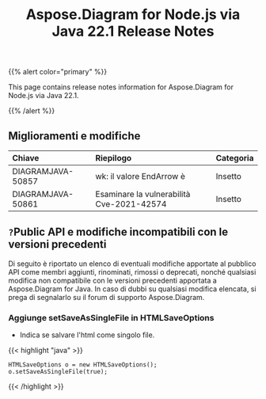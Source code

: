 ﻿---
title: Aspose.Diagram for Node.js via Java 22.1 Release Notes
type: docs
weight: 27
url: /it/java/aspose-diagram-for-node-js-via-java-22-1-release-notes/
---
{{% alert color="primary" %}}

This page contains release notes information for Aspose.Diagram for Node.js via Java 22.1.

{{% /alert %}}
## **Miglioramenti e modifiche**

|**Chiave**|**Riepilogo**|**Categoria**|
|:- |:- |:- |
|DIAGRAMJAVA-50857|wk: il valore EndArrow è|Insetto|
|DIAGRAMJAVA-50861|Esaminare la vulnerabilità Cve-2021-42574|Insetto|

## `?`**Public API e modifiche incompatibili con le versioni precedenti**
Di seguito è riportato un elenco di eventuali modifiche apportate al pubblico API come membri aggiunti, rinominati, rimossi o deprecati, nonché qualsiasi modifica non compatibile con le versioni precedenti apportata a Aspose.Diagram for Java. In caso di dubbi su qualsiasi modifica elencata, si prega di segnalarlo su il forum di supporto Aspose.Diagram.

### **Aggiunge setSaveAsSingleFile in HTMLSaveOptions**
- Indica se salvare l'html come singolo file.

{{< highlight "java" >}}

    HTMLSaveOptions o = new HTMLSaveOptions();    
    o.setSaveAsSingleFile(true);

{{< /highlight >}}

